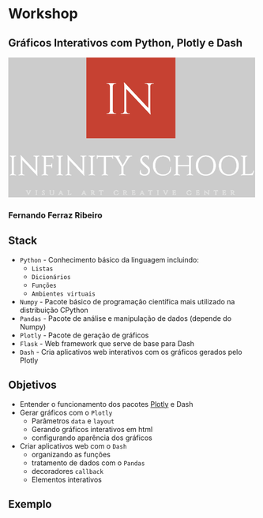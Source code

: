 # Workshop
## Gráficos Interativos com Python, Plotly e Dash

<img src=" ./figs/logo_visual_header.png" >

### Fernando Ferraz Ribeiro

## Stack

* `Python` - Conhecimento básico da linguagem incluindo:
    * `Listas`
    * `Dicionários`
    * `Funções`
    * `Ambientes virtuais`
* `Numpy` - Pacote básico de programação científica mais utilizado na distribuição CPython
* `Pandas` - Pacote de análise e manipulação de dados (depende do Numpy)
* `Plotly` - Pacote de geração de gráficos 
* `Flask` - Web framework que serve de base para Dash
* `Dash` - Cria aplicativos web interativos com os gráficos gerados pelo Plotly

## Objetivos

* Entender o funcionamento dos pacotes [Plotly](https://plotly.com/) e Dash
* Gerar gráficos com o `Plotly`
  * Parâmetros `data` e `layout`
  * Gerando gráficos interativos em html
  * configurando aparência dos gráficos
* Criar aplicativos web com o `Dash`
  * organizando as funções
  * tratamento de dados com o `Pandas`
  * decoradores `callback`
  * Elementos interativos

## Exemplo

<object width="800" height="600" type="text/html" data="./plotly/iris_data.html"></object>


